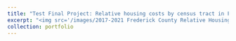 ```yaml
---
title: "Test Final Project: Relative housing costs by census tract in Frederick county, Maryland <br/>"
excerpt: "<img src='/images/2017-2021 Frederick County Relative Housing Costs (Renters).png'> "
collection: portfolio
---
```

